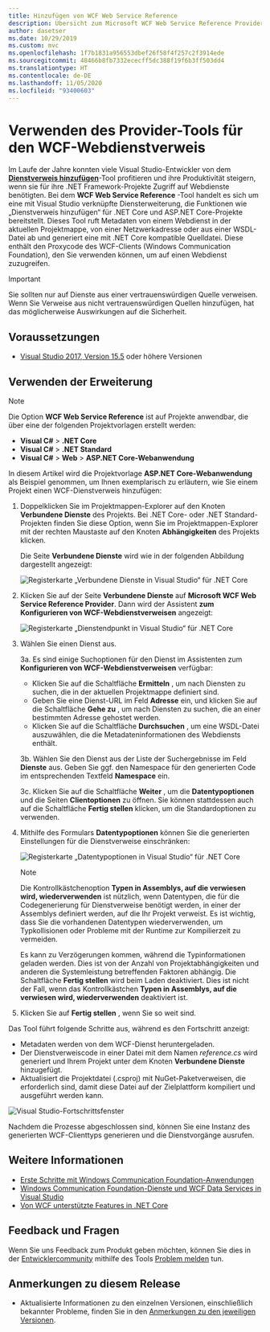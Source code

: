 ```yaml
---
title: Hinzufügen von WCF Web Service Reference
description: Übersicht zum Microsoft WCF Web Service Reference Provider-Tool, über das Funktionen für .NET Core- und ASP.NET Core-Projekte hinzugefügt werden, z.B. das Hinzufügen von Dienstverweisen für .NET Framework-Projekte.
author: dasetser
ms.date: 10/29/2019
ms.custom: mvc
ms.openlocfilehash: 1f7b1831a956553dbef26f58f4f257c2f3914ede
ms.sourcegitcommit: 48466b8fb7332ececff5dc388f19f6b3ff503dd4
ms.translationtype: HT
ms.contentlocale: de-DE
ms.lasthandoff: 11/05/2020
ms.locfileid: "93400603"
---
```

# <a name="use-the-wcf-web-service-reference-provider-tool"></a>Verwenden des Provider-Tools für den WCF-Webdienstverweis

Im Laufe der Jahre konnten viele Visual Studio-Entwickler von dem [**Dienstverweis hinzufügen**](/visualstudio/data-tools/how-to-add-update-or-remove-a-wcf-data-service-reference)-Tool profitieren und ihre Produktivität steigern, wenn sie für ihre .NET Framework-Projekte Zugriff auf Webdienste benötigten.  Bei dem **WCF Web Service Reference** -Tool handelt es sich um eine mit Visual Studio verknüpfte Diensterweiterung, die Funktionen wie „Dienstverweis hinzufügen“ für .NET Core und ASP.NET Core-Projekte bereitstellt. Dieses Tool ruft Metadaten von einem Webdienst in der aktuellen Projektmappe, von einer Netzwerkadresse oder aus einer WSDL-Datei ab und generiert eine mit .NET Core kompatible Quelldatei. Diese enthält den Proxycode des WCF-Clients (Windows Communication Foundation), den Sie verwenden können, um auf einen Webdienst zuzugreifen.

> [!IMPORTANT]
> Sie sollten nur auf Dienste aus einer vertrauenswürdigen Quelle verweisen. Wenn Sie Verweise aus nicht vertrauenswürdigen Quellen hinzufügen, hat das möglicherweise Auswirkungen auf die Sicherheit.

## <a name="prerequisites"></a>Voraussetzungen

- [Visual Studio 2017, Version 15.5](https://aka.ms/vsdownload?utm_source=mscom&utm_campaign=msdocs) oder höhere Versionen

## <a name="how-to-use-the-extension"></a>Verwenden der Erweiterung

> [!NOTE]
> Die Option **WCF Web Service Reference** ist auf Projekte anwendbar, die über eine der folgenden Projektvorlagen erstellt werden:
>
> - **Visual C#**  >  **.NET Core**
> - **Visual C#**  >  **.NET Standard**
> - **Visual C#**  > **Web** > **ASP.NET Core-Webanwendung**

In diesem Artikel wird die Projektvorlage **ASP.NET Core-Webanwendung** als Beispiel genommen, um Ihnen exemplarisch zu erläutern, wie Sie einem Projekt einen WCF-Dienstverweis hinzufügen:

1. Doppelklicken Sie im Projektmappen-Explorer auf den Knoten **Verbundene Dienste** des Projekts. Bei .NET Core- oder .NET Standard-Projekten finden Sie diese Option, wenn Sie im Projektmappen-Explorer mit der rechten Maustaste auf den Knoten **Abhängigkeiten** des Projekts klicken.

    Die Seite **Verbundene Dienste** wird wie in der folgenden Abbildung dargestellt angezeigt:

    ![Registerkarte „Verbundene Dienste in Visual Studio“ für .NET Core](./media/wcf-web-service-reference-guide/wcfcs-ConnectedServicesPage.png)

2. Klicken Sie auf der Seite **Verbundene Dienste** auf **Microsoft WCF Web Service Reference Provider**. Dann wird der Assistent **zum Konfigurieren von WCF-Webdienstverweisen** angezeigt:

    ![Registerkarte „Dienstendpunkt in Visual Studio“ für .NET Core](./media/wcf-web-service-reference-guide/wcfcs-ServiceEndpointPage.png)

3. Wählen Sie einen Dienst aus.

    3a. Es sind einige Suchoptionen für den Dienst im Assistenten zum **Konfigurieren von WCF-Webdienstverweisen** verfügbar:

     * Klicken Sie auf die Schaltfläche **Ermitteln** , um nach Diensten zu suchen, die in der aktuellen Projektmappe definiert sind.
     * Geben Sie eine Dienst-URL im Feld **Adresse** ein, und klicken Sie auf die Schaltfläche **Gehe zu** , um nach Diensten zu suchen, die an einer bestimmten Adresse gehostet werden.
     * Klicken Sie auf die Schaltfläche **Durchsuchen** , um eine WSDL-Datei auszuwählen, die die Metadateninformationen des Webdiensts enthält.

    3b. Wählen Sie den Dienst aus der Liste der Suchergebnisse im Feld **Dienste** aus. Geben Sie ggf. den Namespace für den generierten Code im entsprechenden Textfeld **Namespace** ein.

    3c. Klicken Sie auf die Schaltfläche **Weiter** , um die **Datentypoptionen** und die Seiten **Clientoptionen** zu öffnen. Sie können stattdessen auch auf die Schaltfläche **Fertig stellen** klicken, um die Standardoptionen zu verwenden.

4. Mithilfe des Formulars **Datentypoptionen** können Sie die generierten Einstellungen für die Dienstverweise einschränken:

    ![Registerkarte „Datentypoptionen in Visual Studio“ für .NET Core](./media/wcf-web-service-reference-guide/wcfcs-DataTypesPage.png)

    > [!NOTE]
    > Die Kontrollkästchenoption **Typen in Assemblys, auf die verwiesen wird, wiederverwenden** ist nützlich, wenn Datentypen, die für die Codegenerierung für Dienstverweise benötigt werden, in einer der Assemblys definiert werden, auf die Ihr Projekt verweist.  Es ist wichtig, dass Sie die vorhandenen Datentypen wiederverwenden, um Typkollisionen oder Probleme mit der Runtime zur Kompilierzeit zu vermeiden.

    Es kann zu Verzögerungen kommen, während die Typinformationen geladen werden. Dies ist von der Anzahl von Projektabhängigkeiten und anderen die Systemleistung betreffenden Faktoren abhängig. Die Schaltfläche **Fertig stellen** wird beim Laden deaktiviert. Dies ist nicht der Fall, wenn das Kontrollkästchen **Typen in Assemblys, auf die verwiesen wird, wiederverwenden** deaktiviert ist.

5. Klicken Sie auf **Fertig stellen** , wenn Sie so weit sind.

Das Tool führt folgende Schritte aus, während es den Fortschritt anzeigt:

- Metadaten werden von dem WCF-Dienst heruntergeladen.
- Der Dienstverweiscode in einer Datei mit dem Namen *reference.cs* wird generiert und Ihrem Projekt unter dem Knoten **Verbundene Dienste** hinzugefügt.
- Aktualisiert die Projektdatei (.csproj) mit NuGet-Paketverweisen, die erforderlich sind, damit diese Datei auf der Zielplattform kompiliert und ausgeführt werden kann.

![Visual Studio-Fortschrittsfenster](./media/wcf-web-service-reference-guide/wcfcs-ProgressWindow.png)

Nachdem die Prozesse abgeschlossen sind, können Sie eine Instanz des generierten WCF-Clienttyps generieren und die Dienstvorgänge ausrufen.

## <a name="see-also"></a>Weitere Informationen

- [Erste Schritte mit Windows Communication Foundation-Anwendungen](../../framework/wcf/getting-started-tutorial.md)
- [Windows Communication Foundation-Dienste und WCF Data Services in Visual Studio](/visualstudio/data-tools/windows-communication-foundation-services-and-wcf-data-services-in-visual-studio)
- [Von WCF unterstützte Features in .NET Core](https://github.com/dotnet/wcf/blob/master/release-notes/SupportedFeatures-v2.1.0.md)

## <a name="feedback--questions"></a>Feedback und Fragen

Wenn Sie uns Feedback zum Produkt geben möchten, können Sie dies in der [Entwicklercommunity](/visualstudio/ide/how-to-report-a-problem-with-visual-studio) mithilfe des Tools [Problem melden](https://aka.ms/feedback/report?space=61) tun.

## <a name="release-notes"></a>Anmerkungen zu diesem Release

- Aktualisierte Informationen zu den einzelnen Versionen, einschließlich bekannter Probleme, finden Sie in den [Anmerkungen zu den jeweiligen Versionen](https://github.com/dotnet/wcf/blob/master/release-notes/WCF-Web-Service-Reference-notes.md).
